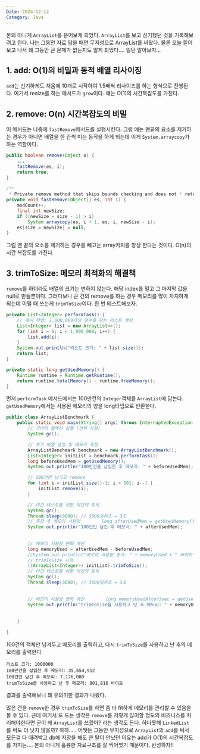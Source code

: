 ```yaml
---
Date: 2024-12-12
Category: Java
---
```

본의 아니게 `ArrayList`를 뜯어보게 되었다. `ArrayList`를 보고 신기했던 것을 기록해보려고 한다. 나는 그동안 자료 담을 때면 무지성으로 ArrayList를 써왔다. 물론 오늘 뜯어보고 나서 왜 그동안 큰 문제가 없는지도 알게 되었다.... 일단 알아보자...

## 1. add: O(1)의 비밀과 동적 배열 리사이징
`add`는 신기하게도 처음에 10개로 시작하여 1.5배씩 리사이즈를 하는 형식으로 진행된다. 여기서 resize를 하는 매서드가 `grow`이다. 얘는 O(1)의 시간복잡도를 가진다.

## 2. remove: O(n) 시간복잡도의 비밀
이 메서드는 나중에 `fastRemove`메서드를 실행시킨다. 그럼 얘는 맨끝의 요소를 제거하는 경우가 아니면 배열을 한 칸씩 미는 동작을 하게 되는데 이게 `System.arraycopy`가 하는 역할이다.
```java
public boolean remove(Object o) {  
	...
    fastRemove(es, i);  
    return true;  
}  
  
/**  
 * Private remove method that skips bounds checking and does not * return the value removed. */
private void fastRemove(Object[] es, int i) {  
    modCount++;  
    final int newSize;  
    if ((newSize = size - 1) > i)  
        System.arraycopy(es, i + 1, es, i, newSize - i);  
    es[size = newSize] = null;  
}
```

그럼 맨 끝의 요소를 제거하는 경우를 빼고는 array카피를 항상 한다는 것이다. O(n)의 시간 복잡도를 가진다.

## 3. trimToSize: 메모리 최적화의 해결책
`remove`를 하더라도 배열의 크기는 변하지 않는다. 해당 index를 밀고 그 마지막 값을 null로 만들뿐이다. 그러다보니 큰 건의 remove를 하는 경우 메모리를 많이 차지하게 되는데 이럴 때 쓰는게 `trimToSize`이다. 한 번 테스트해보자.
```java
private List<Integer> performTask() {  
	// 예시 작업: 1,000,000개의 정수를 담는 리스트 생성  
	List<Integer> list = new ArrayList<>();  
	for (int i = 0; i < 1_000_000; i++) {  
		list.add(i);  
	}  
	System.out.println("리스트 크기: " + list.size());  
	return list;  
}  

private static long getUsedMemory() {  
	Runtime runtime = Runtime.getRuntime();  
	return runtime.totalMemory() - runtime.freeMemory();  
}  
```
먼저 `performTask` 메서드에서는 100만건의 `Integer`객체를 `ArrayList`에 담는다. `getUsedMemory`에서는 사용된 메모리의 양을 long타입으로 반환한다.

```java
public class ArrayListBenchmark {  
    public static void main(String[] args) throws InterruptedException {  
        // 가비지 컬렉션 실행 (선택 사항)  
        System.gc();  

		// 초기 배열 생성 및 메모리 측정
        ArrayListBenchmark benchmark = new ArrayListBenchmark();  
        List<Integer> initList = benchmark.performTask();  
        long beforeUsedMem = getUsedMemory();  
        System.out.println("100만건을 삽입한 후 메모리: " + beforeUsedMem);  

		// 100건만 남기고 remove
        for (int i = initList.size()-1; i > 101; i--) {  
            initList.remove(i);  
        }  

		// 이건 테스트를 위한 약간의 트릭
        System.gc();  
        Thread.sleep(3000); // 3000밀리초 = 3초  
        // 측정 후 메모리 사용량        long afterUsedMem = getUsedMemory();  
        System.out.println("100건만 남긴 후 메모리: " + afterUsedMem);  
  
  
        // 메모리 사용량 변화 계산  
        long memoryUsed = afterUsedMem - beforeUsedMem;  
        //System.out.println("메모리 사용량 증가: " + memoryUsed + " 바이트");  
		// trimToSize 시작
        ((ArrayList<Integer>) initList).trimToSize();  
        // 이건 테스트를 위한 약간의 트릭
        System.gc();  
        Thread.sleep(3000); // 3000밀리초 = 3초  
  
  
        // 메모리 사용량 변화 계산        long memoryUsedAfter3sec = getUsedMemory();  
        System.out.println("trimToSize를 사용하고 난 후 메모리: " + memoryUsedAfter3sec + " 바이트");  
  
  
    }  
  
}
```

100건의 객체만 남겨두고 메모리를 출력하고, 다시 `trimToSize`를 사용하고 난 후의 메모리를 출력한다.

```
리스트 크기: 1000000
100만건을 삽입한 후 메모리: 35,654,912
100건만 남긴 후 메모리: 7,176,080
trimToSize를 사용하고 난 후 메모리: 801,816 바이트
```

결과를 출력해보니 꽤 유의미한 결과가 나왔다. 

많은 건을 `remove`한 경우 `trimToSize`를 하면 좀 더 fit하게 메모리를 관리할 수 있음을 볼 수 있다. 근데 여기서 또 드는 생각은 `remove`를 저렇게 많이할 정도의 비즈니스를 처리해야한다면 굳이 왜 `ArrayList`를 쓰겠어? 라는 생각도 든다. 하다못해 `LinkedList`를 써도 더 낫지 않을까? 
 하하..... 어쨋든 그동안 무지성으로 `ArrayList`의 `add`를 써서 모든걸 다 때려박고 db에 저장을 해도 큰 탈이 안났던 이유는 add가 O(1)의 시간복잡도를 가지는.... 본의 아니게 훌륭한 자료구조를 잘 찍어썻기 때문이다. 반성하자!!